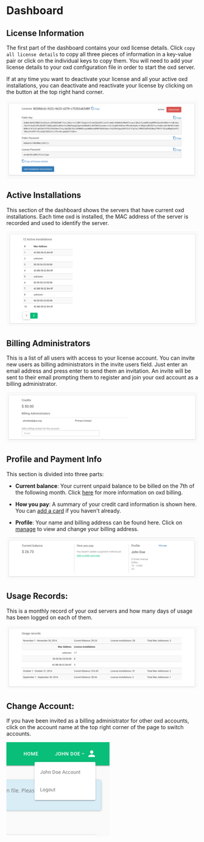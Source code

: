 # Dashboard

## License Information
The first part of the dashboard contains your oxd license details. Click `copy all license details` to copy all three pieces of information in a key-value pair or click on the individual keys to copy them. You will need to add your license details to your oxd configuration file in order to start the oxd server. 

If at any time you want to deactivate your license and all your active oxd installations, you can deactivate and reactivate your license by clicking on the button at the top right hand corner.

![oxd license](../../img/license/dashboard/license-details.png)


## Active Installations
This section of the dashboard shows the servers that have current oxd installations. Each time oxd is installed, the MAC address of the server is recorded and used to identify the server.  

![oxd install](../../img/license/dashboard/active-installations.png)


## Billing Administrators

This is a list of all users with access to your license account. You can invite new users as billing administrators in the invite users field. Just enter an email address and press enter to send them an invitation. An invite will be sent to their email prompting them to register and join your oxd account as a billing administrator.

![oxd license](../../img/license/dashboard/billing-administrators.png)


## Profile and Payment Info
This section is divided into three parts:

- **Current balance**: Your current unpaid balance to be billed on the 7th of the following month. Click [here](../billing/index.md) for more information on oxd billing.    

- **How you pay**: A summary of your credit card information is shown here. You can [add a card](../payments/add/index.md) if you haven't already.   

- **Profile**: Your name and billing address can be found here. Click on [manage](../profile/index.md) to view and change your billing address.   

![oxd license](../../img/license/dashboard/profile.png)


## Usage Records:

This is a monthly record of your oxd servers and how many days of usage has been logged on each of them.

![oxd license](../../img/license/dashboard/usage-records.png)


## Change Account:
If you have been invited as a billing administrator for other oxd accounts, click on the account name at the top right corner of the page to switch accounts.

![oxd license](../../img/license/dashboard/account-change.png)
